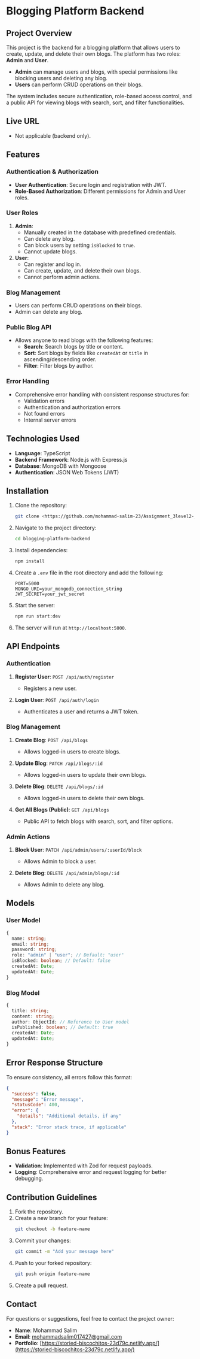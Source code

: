 # Blogging Platform Backend

## Project Overview
This project is the backend for a blogging platform that allows users to create, update, and delete their own blogs. The platform has two roles: **Admin** and **User**. 

- **Admin** can manage users and blogs, with special permissions like blocking users and deleting any blog.
- **Users** can perform CRUD operations on their blogs.

The system includes secure authentication, role-based access control, and a public API for viewing blogs with search, sort, and filter functionalities.

## Live URL
- Not applicable (backend only).

## Features
### Authentication & Authorization
- **User Authentication**: Secure login and registration with JWT.
- **Role-Based Authorization**: Different permissions for Admin and User roles.

### User Roles
1. **Admin**:
   - Manually created in the database with predefined credentials.
   - Can delete any blog.
   - Can block users by setting `isBlocked` to `true`.
   - Cannot update blogs.
2. **User**:
   - Can register and log in.
   - Can create, update, and delete their own blogs.
   - Cannot perform admin actions.

### Blog Management
- Users can perform CRUD operations on their blogs.
- Admin can delete any blog.

### Public Blog API
- Allows anyone to read blogs with the following features:
  - **Search**: Search blogs by title or content.
  - **Sort**: Sort blogs by fields like `createdAt` or `title` in ascending/descending order.
  - **Filter**: Filter blogs by author.

### Error Handling
- Comprehensive error handling with consistent response structures for:
  - Validation errors
  - Authentication and authorization errors
  - Not found errors
  - Internal server errors

## Technologies Used
- **Language**: TypeScript
- **Backend Framework**: Node.js with Express.js
- **Database**: MongoDB with Mongoose
- **Authentication**: JSON Web Tokens (JWT)

## Installation
1. Clone the repository:
   ```bash
   git clone <https://github.com/mohammad-salim-23/Assignment_3level2-_blog.git>
   ```
2. Navigate to the project directory:
   ```bash
   cd blogging-platform-backend
   ```
3. Install dependencies:
   ```bash
   npm install
   ```
4. Create a `.env` file in the root directory and add the following:
   ```env
   PORT=5000
   MONGO_URI=your_mongodb_connection_string
   JWT_SECRET=your_jwt_secret
   ```
5. Start the server:
   ```bash
   npm run start:dev
   ```
6. The server will run at `http://localhost:5000`.

## API Endpoints
### Authentication
1. **Register User**: `POST /api/auth/register`
   - Registers a new user.

2. **Login User**: `POST /api/auth/login`
   - Authenticates a user and returns a JWT token.

### Blog Management
1. **Create Blog**: `POST /api/blogs`
   - Allows logged-in users to create blogs.

2. **Update Blog**: `PATCH /api/blogs/:id`
   - Allows logged-in users to update their own blogs.

3. **Delete Blog**: `DELETE /api/blogs/:id`
   - Allows logged-in users to delete their own blogs.

4. **Get All Blogs (Public)**: `GET /api/blogs`
   - Public API to fetch blogs with search, sort, and filter options.

### Admin Actions
1. **Block User**: `PATCH /api/admin/users/:userId/block`
   - Allows Admin to block a user.

2. **Delete Blog**: `DELETE /api/admin/blogs/:id`
   - Allows Admin to delete any blog.

## Models
### User Model
```typescript
{
  name: string;
  email: string;
  password: string;
  role: "admin" | "user"; // Default: "user"
  isBlocked: boolean; // Default: false
  createdAt: Date;
  updatedAt: Date;
}
```

### Blog Model
```typescript
{
  title: string;
  content: string;
  author: ObjectId; // Reference to User model
  isPublished: boolean; // Default: true
  createdAt: Date;
  updatedAt: Date;
}
```

## Error Response Structure
To ensure consistency, all errors follow this format:
```json
{
  "success": false,
  "message": "Error message",
  "statusCode": 400,
  "error": {
    "details": "Additional details, if any"
  },
  "stack": "Error stack trace, if applicable"
}
```

## Bonus Features
- **Validation**: Implemented with Zod for request payloads.
- **Logging**: Comprehensive error and request logging for better debugging.

## Contribution Guidelines
1. Fork the repository.
2. Create a new branch for your feature:
   ```bash
   git checkout -b feature-name
   ```
3. Commit your changes:
   ```bash
   git commit -m "Add your message here"
   ```
4. Push to your forked repository:
   ```bash
   git push origin feature-name
   ```
5. Create a pull request.



## Contact
For questions or suggestions, feel free to contact the project owner:
- **Name**: Mohammad Salim
- **Email**: mohammadsalim017427@gmail.com
- **Portfolio**: [https://storied-biscochitos-23d79c.netlify.app/](https://storied-biscochitos-23d79c.netlify.app/)
